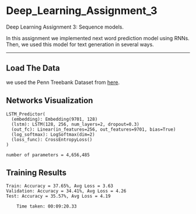 # Deep_Learning_Assignment_3
Deep Learning Assignment 3: Sequence models.

In this assignment we implemented next word prediction model using RNNs. 
Then, we used this model for text generation in several ways.

---
## Load The Data
we used the Penn Treebank Dataset from [here](https://deepai.org/dataset/penn-treebank).

 ## Networks Visualization   
```
LSTM_Predictor(
  (embedding): Embedding(9701, 128)
  (lstm): LSTM(128, 256, num_layers=2, dropout=0.3)
  (out_fc): Linear(in_features=256, out_features=9701, bias=True)
  (log_softmax): LogSoftmax(dim=2)
  (loss_func): CrossEntropyLoss()
)

number of parameters = 4,656,485
```

## Training Results
```
Train: Accuracy = 37.65%, Avg Loss = 3.63
Validation: Accuracy = 34.41%, Avg Loss = 4.26
Test: Accuracy = 35.57%, Avg Loss = 4.19

	Time taken: 00:09:20.33
```